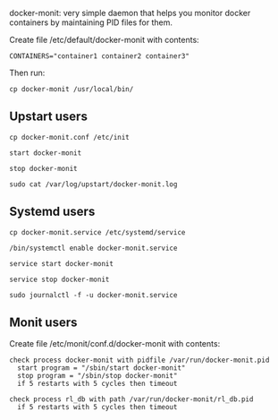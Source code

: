 docker-monit: very simple daemon that helps you monitor docker containers
by maintaining PID files for them.

Create file /etc/default/docker-monit with contents:

```
CONTAINERS="container1 container2 container3"
```

Then run:

```
cp docker-monit /usr/local/bin/
```

## Upstart users

```
cp docker-monit.conf /etc/init

start docker-monit

stop docker-monit

sudo cat /var/log/upstart/docker-monit.log
```

## Systemd users
```
cp docker-monit.service /etc/systemd/service

/bin/systemctl enable docker-monit.service

service start docker-monit

service stop docker-monit

sudo journalctl -f -u docker-monit.service
```


## Monit users

Create file /etc/monit/conf.d/docker-monit with contents:

```
check process docker-monit with pidfile /var/run/docker-monit.pid
  start program = "/sbin/start docker-monit"
  stop program = "/sbin/stop docker-monit"
  if 5 restarts with 5 cycles then timeout

check process rl_db with path /var/run/docker-monit/rl_db.pid
  if 5 restarts with 5 cycles then timeout
```
